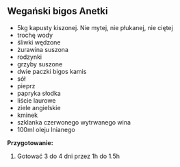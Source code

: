 ## Wegański bigos Anetki ##

* 5kg kapusty kiszonej. Nie mytej, nie płukanej, nie ciętej
* trochę wody
* śliwki wędzone
* żurawina suszona
* rodzynki
* grzyby suszone
* dwie paczki bigos kamis
* sół
* pieprz
* papryka słodka
* liście laurowe
* ziele angielskie
* kminek
* szklanka czerwonego wytrwanego wina
* 100ml oleju lnianego


**Przygotowanie:**

1. Gotować 3 do 4 dni przez 1h do 1.5h

<div style="page-break-after: always;"></div>
